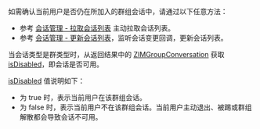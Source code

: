 如需确认当前用户是否仍在所加入的群组会话中，请通过以下任意方法：
- 参考 [会话管理 - 拉取会话列表](!IM-Conversation_Management#queryConversationList) 主动拉取会话列表。
- 参考 [会话管理 - 更新会话列表](!IM-Conversation_Management#conversationChanged)，监听会话变更回调，更新会话列表。

当会话类型是群类型时，从返回结果中的 [ZIMGroupConversation](@-ZIMGroupConversation) 获取 [isDisabled](@isDisabled-ZIMGroupConversation)，即会话是否可用。

[isDisabled](@isDisabled-ZIMGroupConversation) 值说明如下：
- 为 true 时，表示当前用户在该群组会话。
- 为 false 时，表示当前用户不在该群组会话。当前用户主动退出、被踢或群组解散都会导致会话不可用。





